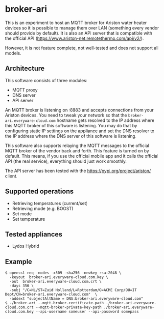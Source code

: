 # broker-ari

This is an experiment to host an MQTT broker for Ariston water heater devices so it is possible to manage them over LAN
(something every vendor should provide by default). It is also an API server that is compatible with the official API
(https://www.ariston-net.remotethermo.com/api/v2/).

However, it is not feature complete, not well-tested and does not support all models.

## Architecture

This software consists of three modules:

- MQTT proxy
- DNS server
- API server

An MQTT broker is listening on :8883 and accepts connections from your Ariston devices. You need to tweak your network so that
the `broker-ari.everyware-cloud.com` hostname gets resolved to the IP address where this MQTT broker of this software is listening.
You may do that by configuring static IP settings on the appliance and set the DNS resolver to the IP address where the DNS server
of this software is listening.

This software also supports relaying the MQTT messages to the official MQTT broker of the vendor back and forth. This feature is 
turned on by default. This means, if you use the official mobile app and it calls the official API (the real service), 
everything should just work smoothly.

The API server has been tested with the https://pypi.org/project/ariston/ client.

## Supported operations

- Retrieving temperatures (current/set)
- Retrieving mode (e.g. BOOST)
- Set mode
- Set temperature

## Tested appliances

- Lydos Hybrid

## Example

```
$ openssl req -nodes -x509 -sha256 -newkey rsa:2048 \
  -keyout  broker-ari.everyware-cloud.com.key \
  -out  broker-ari.everyware-cloud.com.crt \
  -days 356 \
  -subj "/C=NL/ST=Zuid Holland/L=Rotterdam/O=ACME Corp/OU=IT Dept/CN=broker-ari.everyware-cloud.com"  \
  -addext "subjectAltName = DNS:broker-ari.everyware-cloud.com" 
$ ./broker-ari --mqtt-broker-certificate-path ./broker-ari.everyware-cloud.com.crt --mqtt-broker-private-key-path ./broker-ari.everyware-cloud.com.key --api-username someuser --api-password somepass
```
